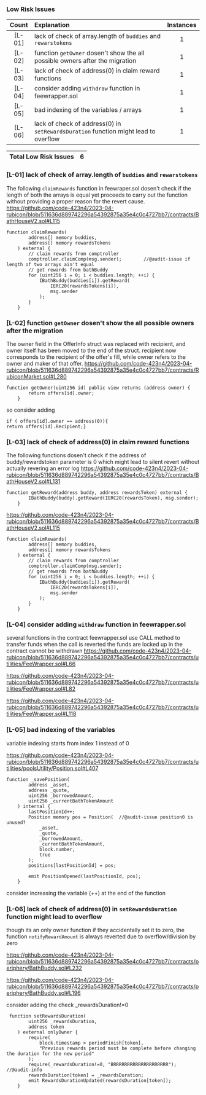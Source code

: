 
### Low Risk Issues
| Count | Explanation | Instances |
|:--:|:-------|:--:|
| [L-01] | lack of check of array.length of `buddies` and `rewarstokens` | 1 |
| [L-02] | function `getOwner` dosen't show the all possible owners after the migration | 1 |
| [L-03] |lack of check of address(0) in claim reward functions | 1 |
| [L-04] | consider adding `withdraw` function in feewrapper.sol | 1 | 
| [L-05] | bad indexing of the variables / arrays | 1 |
| [L-06] | lack of check of address(0) in `setRewardsDuration` function might lead to overflow | 1 | 

| Total Low Risk Issues | 6 | 
|:--:|:--:|

### [L-01] lack of check of array.length of `buddies` and `rewarstokens`
The following `claimRewards` function in feewraper.sol dosen't check if the length of both the arrays is equal yet proceeds to carry out the function without providing a proper reason for the revert cause.
https://github.com/code-423n4/2023-04-rubicon/blob/511636d889742296a54392875a35e4c0c4727bb7/contracts/BathHouseV2.sol#L115
```solidity
function claimRewards(
        address[] memory buddies,
        address[] memory rewardsTokens               
    ) external {
        // claim rewards from comptroller
        comptroller.claimComp(msg.sender);        //@audit-issue if length of two arrays ain't equal 
        // get rewards from bathBuddy
        for (uint256 i = 0; i < buddies.length; ++i) {
            IBathBuddy(buddies[i]).getReward(
                IERC20(rewardsTokens[i]),
                msg.sender
            );
        }
    }
```

### [L-02] function `getOwner` dosen't show the all possible owners after the migration
The owner field in the OfferInfo struct was replaced with recipient, and owner itself has been moved to the end of the struct. recipient now corresponds to the recipient of the offer's fill, while owner refers to the owner and maker of that offer.
https://github.com/code-423n4/2023-04-rubicon/blob/511636d889742296a54392875a35e4c0c4727bb7/contracts/RubiconMarket.sol#L280
```solidity
function getOwner(uint256 id) public view returns (address owner) { 
        return offers[id].owner;
    }
```
so consider adding 
```solidity
if ( offers[id].owner == address(0)){
return offers[id].Recipient;}
```
### [L-03] lack of check of address(0) in claim reward functions
The following functions dosen't check if the address of buddy/rewardstoken parameter is 0 which might lead to silent revert without actually revering an error log
https://github.com/code-423n4/2023-04-rubicon/blob/511636d889742296a54392875a35e4c0c4727bb7/contracts/BathHouseV2.sol#L131
```solidity
function getReward(address buddy, address rewardsToken) external {
        IBathBuddy(buddy).getReward(IERC20(rewardsToken), msg.sender);
    }
```
https://github.com/code-423n4/2023-04-rubicon/blob/511636d889742296a54392875a35e4c0c4727bb7/contracts/BathHouseV2.sol#L115
```solidity
function claimRewards(
        address[] memory buddies,
        address[] memory rewardsTokens               
    ) external {
        // claim rewards from comptroller
        comptroller.claimComp(msg.sender);         
        // get rewards from bathBuddy
        for (uint256 i = 0; i < buddies.length; ++i) {
            IBathBuddy(buddies[i]).getReward(
                IERC20(rewardsTokens[i]),
                msg.sender
            );
        }
    }
```
### [L-04] consider adding `withdraw` function in feewrapper.sol 
several functions in the contract feewrapper.sol use CALL method to transfer funds when the call is reverted the funds are locked up in the contract cannot be withdrawn 
https://github.com/code-423n4/2023-04-rubicon/blob/511636d889742296a54392875a35e4c0c4727bb7/contracts/utilities/FeeWrapper.sol#L66

https://github.com/code-423n4/2023-04-rubicon/blob/511636d889742296a54392875a35e4c0c4727bb7/contracts/utilities/FeeWrapper.sol#L82

https://github.com/code-423n4/2023-04-rubicon/blob/511636d889742296a54392875a35e4c0c4727bb7/contracts/utilities/FeeWrapper.sol#L118


### [L-05] bad indexing of the variables 
variable indexing starts from index 1 instead of 0

https://github.com/code-423n4/2023-04-rubicon/blob/511636d889742296a54392875a35e4c0c4727bb7/contracts/utilities/poolsUtility/Position.sol#L407
```solidity
function _savePosition(
        address _asset,
        address _quote,
        uint256 _borrowedAmount,
        uint256 _currentBathTokenAmount
    ) internal {
        lastPositionId++;
        Position memory pos = Position(  //@audit-issue position0 is unused?
            _asset,
            _quote,
            _borrowedAmount,
            _currentBathTokenAmount,
            block.number,
            true
        );
        positions[lastPositionId] = pos;

        emit PositionOpened(lastPositionId, pos);
    }
```

consider increasing the variable (++) at the end of the function



### [L-06] lack of check of address(0) in `setRewardsDuration` function might lead to overflow
though its an only owner function if they accidentally set it to zero, the function `notifyRewardAmount` is always reverted due to overflow/division by zero

https://github.com/code-423n4/2023-04-rubicon/blob/511636d889742296a54392875a35e4c0c4727bb7/contracts/periphery/BathBuddy.sol#L232

https://github.com/code-423n4/2023-04-rubicon/blob/511636d889742296a54392875a35e4c0c4727bb7/contracts/periphery/BathBuddy.sol#L196 

consider adding the check _rewardsDuration!=0
```solidity
 function setRewardsDuration(
        uint256 _rewardsDuration,
        address token
    ) external onlyOwner {
        require(
            block.timestamp > periodFinish[token],
            "Previous rewards period must be complete before changing the duration for the new period"
        );
        require(_rewardsDuration!=0, "BRRRRRRRRRRRRRRRRRRRR");     //@audit-info
        rewardsDuration[token] = _rewardsDuration;
        emit RewardsDurationUpdated(rewardsDuration[token]);   
    }
```